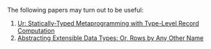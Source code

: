 The following papers may turn out to be useful:
1. [Ur: Statically-Typed Metaprogramming
with Type-Level Record Computation](http://adam.chlipala.net/papers/UrPLDI10/UrPLDI10.pdf)
2. [Abstracting Extensible Data Types: Or, Rows by Any Other Name](https://www.pure.ed.ac.uk/ws/portalfiles/portal/87175778/Abstracting_extensible_data_types_MORRIS_DoA_tbc_VoR_CC_BY.pdf)